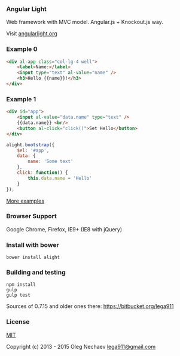 
### Angular Light
Web framework with MVC model. Angular.js + Knockout.js way.

Visit [angularlight.org](http://angularlight.org/)

### Example 0
``` html
<div al-app class="col-lg-4 well">
    <label>Name:</label>
    <input type="text" al-value="name" />
    <h3>Hello {{name}}!</h3>
</div>
```

### Example 1
``` html
<div id="app">
    <input al-value="data.name" type="text" />
    {{data.name}} <br/>
    <button al-click="click()">Set Hello</button>
</div>
```

``` js
alight.bootstrap({
    $el: '#app',
    data: {
        name: 'Some text'
    },
    click: function() {
        this.data.name = 'Hello'
    }
});
```

[More examples](http://angularlight.org/doc/examples.html)

### Browser Support
Google Chrome, Firefox, IE9+ (IE8 with jQuery)

### Install with bower
```bower install alight```

### Building and testing
```
npm install
gulp
gulp test
```

Sources of 0.7.15 and older ones there: https://bitbucket.org/lega911

### License
[MIT](http://opensource.org/licenses/MIT)

Copyright (c) 2013 - 2015 Oleg Nechaev <lega911@gmail.com>
